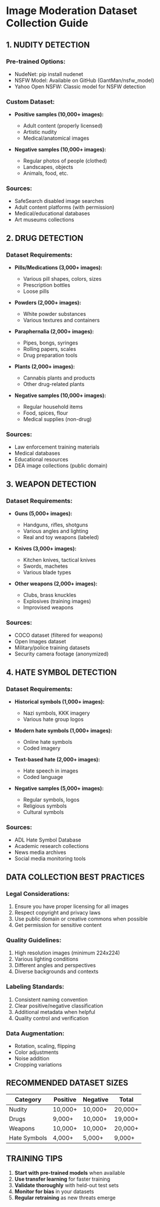 
# Image Moderation Dataset Collection Guide

## 1. NUDITY DETECTION

### Pre-trained Options:
- NudeNet: pip install nudenet
- NSFW Model: Available on GitHub (GantMan/nsfw_model)
- Yahoo Open NSFW: Classic model for NSFW detection

### Custom Dataset:
- **Positive samples (10,000+ images):**
  - Adult content (properly licensed)
  - Artistic nudity
  - Medical/anatomical images
  
- **Negative samples (10,000+ images):**
  - Regular photos of people (clothed)
  - Landscapes, objects
  - Animals, food, etc.

### Sources:
- SafeSearch disabled image searches
- Adult content platforms (with permission)
- Medical/educational databases
- Art museums collections

## 2. DRUG DETECTION

### Dataset Requirements:
- **Pills/Medications (3,000+ images):**
  - Various pill shapes, colors, sizes
  - Prescription bottles
  - Loose pills
  
- **Powders (2,000+ images):**
  - White powder substances
  - Various textures and containers
  
- **Paraphernalia (2,000+ images):**
  - Pipes, bongs, syringes
  - Rolling papers, scales
  - Drug preparation tools
  
- **Plants (2,000+ images):**
  - Cannabis plants and products
  - Other drug-related plants
  
- **Negative samples (10,000+ images):**
  - Regular household items
  - Food, spices, flour
  - Medical supplies (non-drug)

### Sources:
- Law enforcement training materials
- Medical databases
- Educational resources
- DEA image collections (public domain)

## 3. WEAPON DETECTION

### Dataset Requirements:
- **Guns (5,000+ images):**
  - Handguns, rifles, shotguns
  - Various angles and lighting
  - Real and toy weapons (labeled)
  
- **Knives (3,000+ images):**
  - Kitchen knives, tactical knives
  - Swords, machetes
  - Various blade types
  
- **Other weapons (2,000+ images):**
  - Clubs, brass knuckles
  - Explosives (training images)
  - Improvised weapons

### Sources:
- COCO dataset (filtered for weapons)
- Open Images dataset
- Military/police training datasets
- Security camera footage (anonymized)

## 4. HATE SYMBOL DETECTION

### Dataset Requirements:
- **Historical symbols (1,000+ images):**
  - Nazi symbols, KKK imagery
  - Various hate group logos
  
- **Modern hate symbols (1,000+ images):**
  - Online hate symbols
  - Coded imagery
  
- **Text-based hate (2,000+ images):**
  - Hate speech in images
  - Coded language
  
- **Negative samples (5,000+ images):**
  - Regular symbols, logos
  - Religious symbols
  - Cultural symbols

### Sources:
- ADL Hate Symbol Database
- Academic research collections
- News media archives
- Social media monitoring tools

## DATA COLLECTION BEST PRACTICES

### Legal Considerations:
1. Ensure you have proper licensing for all images
2. Respect copyright and privacy laws
3. Use public domain or creative commons when possible
4. Get permission for sensitive content

### Quality Guidelines:
1. High resolution images (minimum 224x224)
2. Various lighting conditions
3. Different angles and perspectives
4. Diverse backgrounds and contexts

### Labeling Standards:
1. Consistent naming convention
2. Clear positive/negative classification
3. Additional metadata when helpful
4. Quality control and verification

### Data Augmentation:
- Rotation, scaling, flipping
- Color adjustments
- Noise addition
- Cropping variations

## RECOMMENDED DATASET SIZES

| Category | Positive | Negative | Total |
|----------|----------|----------|-------|
| Nudity | 10,000+ | 10,000+ | 20,000+ |
| Drugs | 9,000+ | 10,000+ | 19,000+ |
| Weapons | 10,000+ | 10,000+ | 20,000+ |
| Hate Symbols | 4,000+ | 5,000+ | 9,000+ |

## TRAINING TIPS

1. **Start with pre-trained models** when available
2. **Use transfer learning** for faster training
3. **Validate thoroughly** with held-out test sets
4. **Monitor for bias** in your datasets
5. **Regular retraining** as new threats emerge
